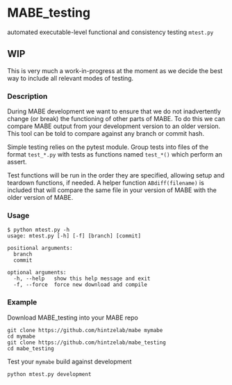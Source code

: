 # MABE_testing
automated executable-level functional and consistency testing
`mtest.py`

## WIP
This is very much a work-in-progress at the moment as we decide the best way to include all relevant modes of testing.

### Description
During MABE development we want to ensure that
we do not inadvertently change (or break) the
functioning of other parts of MABE. To do this
we can compare MABE output from your development
version to an older version. This tool can be
told to compare against any branch or commit
hash.

Simple testing relies on the pytest module.
Group tests into files of the format `test_*.py`
with tests as functions named `test_*()` which
perform an assert.

Test functions will be run in the order they are
specified, allowing setup and teardown functions,
if needed. A helper function `ABdiff(filename)` is
included that will compare the same file in your
version of MABE with the older version of MABE.

### Usage
```
$ python mtest.py -h
usage: mtest.py [-h] [-f] [branch] [commit]

positional arguments:
  branch
  commit

optional arguments:
  -h, --help   show this help message and exit
  -f, --force  force new download and compile
```

### Example
Download MABE_testing into your MABE repo

```
git clone https://github.com/hintzelab/mabe mymabe
cd mymabe
git clone https://github.com/hintzelab/mabe_testing
cd mabe_testing
```

Test your `mymabe` build against development
```
python mtest.py development
```
